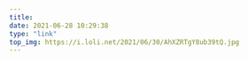 ```yaml
---
title:   ㅤ
date: 2021-06-28 10:29:38
type: "link"
top_img: https://i.loli.net/2021/06/30/AhXZRTgY8ub39tQ.jpg
---
```

